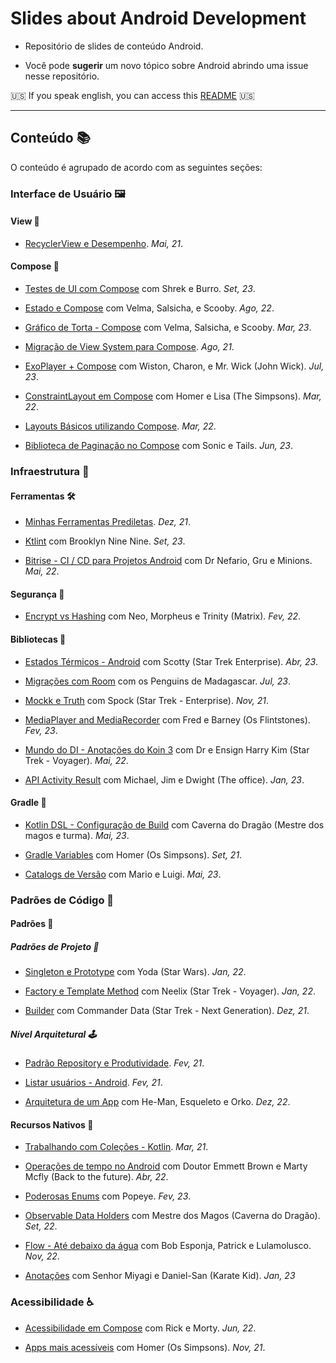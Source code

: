 # Slides about Android Development

- Repositório de slides de conteúdo Android.

- Você pode **sugerir** um novo tópico sobre Android abrindo uma issue nesse repositório.

🇺🇸 If you speak english, you can access this [README](README.md) 🇺🇸

---

## Conteúdo 📚

O conteúdo é agrupado de acordo com as seguintes seções:

### Interface de Usuário 🖼️

#### View 🌟

- [RecyclerView e Desempenho](https://jamboard.google.com/d/1N4xi2-56UN-5uSSRZpPRPuJUzXOcxoVicLSJlp7IMYo/edit?usp=share_link). *Mai, 21*.

#### Compose 🤩

- [Testes de UI com Compose](https://docs.google.com/presentation/d/1QX-mxG3YgCvBdH-OhtQq9x0OF_slb5GBroJ9Vt9FUJ4/edit?usp=share_link) com Shrek e Burro. *Set, 23*.

- [Estado e Compose](https://docs.google.com/presentation/d/1mocSGXnsI-ngX8xEL3AOT24ADoK4XW6dIEwYYrogq_w/edit?usp=share_link) com Velma, Salsicha, e Scooby. *Ago, 22*.

- [Gráfico de Torta - Compose](https://docs.google.com/presentation/d/13G8vpOUqeSwZLrFae0DeyfLucHZQRH9QqvZNOfcLwQM/edit?usp=share_link) com Velma, Salsicha, e Scooby. *Mar, 23*.

- [Migração de View System para Compose](https://jamboard.google.com/d/1rM5PXUVwJbe0S7HW27Nl2fN4TvlHUxNEmslMVALsNio/edit?usp=share_link). *Ago, 21*.

- [ExoPlayer + Compose](https://docs.google.com/presentation/d/1ZMReK_2E49dUla4nsaq_SZzObY5x706-WFpsJLJVeR4/edit?usp=share_link) com Wiston, Charon, e Mr. Wick (John Wick). *Jul, 23*.

- [ConstraintLayout em Compose](https://docs.google.com/presentation/d/1pOdNACAkQa2q6GVzXU0HfD0tUYStnY6BQGnNX40IteQ/edit?usp=share_link) com Homer e Lisa (The Simpsons). *Mar, 22*.

- [Layouts Básicos utilizando Compose](https://docs.google.com/presentation/d/1YntsxzbqylZ8aM9qhfiyOCA9y6-HPrfN5jhLenuTQMo/edit?usp=share_link). *Mar, 22*.

- [Biblioteca de Paginação no Compose](https://docs.google.com/presentation/d/1aTvfEge0faE3s58gFggPT6Pbc7yjKDeoWcFWg1zwt3w/edit?usp=share_link) com Sonic e Tails. *Jun, 23*.

### Infraestrutura 📐

#### Ferramentas 🛠️

- [Minhas Ferramentas Prediletas](https://docs.google.com/presentation/d/1emg_kiXSpFDVslFSyfuUQmYvrS-JVU8GGhM-wBh5VpM/edit?usp=share_link). *Dez, 21*.

- [Ktlint](https://docs.google.com/presentation/d/1v8kjCXdrfxAlGhCSBkmFon9t8uJc4nr_p_VhttQiCc8/edit?usp=share_link) com Brooklyn Nine Nine. *Set, 23*.

- [Bitrise - CI / CD para Projetos Android](https://docs.google.com/presentation/d/14yoVqgN0CZdlmTDyXJaPj8sYOcar1CbGwdT4ACEOnCU/edit?usp=share_link) com Dr Nefario, Gru e Minions. *Mai, 22*.

#### Segurança 🔐

- [Encrypt vs Hashing](https://docs.google.com/presentation/d/1TWBoLdN7VyWank4H2OnRHjWi7UljQFVJtr2tgVUlvxs/edit?usp=share_link) com Neo, Morpheus e Trinity (Matrix). *Fev, 22*.

#### Bibliotecas 📖

- [Estados Térmicos - Android](https://docs.google.com/presentation/d/1N_CLXZUkD8elKrjA_VL1-JMNAqP6y6nekE2pe9jsPdU/edit?usp=share_link) com Scotty (Star Trek Enterprise). *Abr, 23*.

- [Migrações com Room](https://docs.google.com/presentation/d/1K8tmdTOGV3kAX_OyLbz157R8BQgbv02JNzLQfw_96_s/edit?usp=share_link) com os Penguins de Madagascar. *Jul, 23*.

- [Mockk e Truth](https://docs.google.com/presentation/d/1MlOuZbabpcbnsNyztL7pTduKmdJV0jF-6yqq9cvBcWE/edit?usp=share_link) com Spock (Star Trek - Enterprise). *Nov, 21*.

- [MediaPlayer and MediaRecorder](https://docs.google.com/presentation/d/1XHyItYEDlUo8HE-LvzScV-PCiw1ww5q2JeWZQumElrA/edit?usp=share_link) com Fred e Barney (Os Flintstones). *Fev, 23*.

- [Mundo do DI - Anotações do Koin 3](https://docs.google.com/presentation/d/1quiLAuj5XXE67S9LA9jwq_Z7RyDU3MsQnae91f_ISP0/edit?usp=share_link) com Dr e Ensign Harry Kim (Star Trek - Voyager). *Mai, 22*.

- [API Activity Result](https://docs.google.com/presentation/d/1Xss6vX_5kgaf00YePb9mfPPcxKAEUqKDVw9sjLCVCeQ/edit?usp=share_link) com Michael, Jim e Dwight (The office). *Jan, 23*.

#### Gradle 🐘

- [Kotlin DSL - Configuração de Build](https://docs.google.com/presentation/d/14n4PhutNKfhcAE0l1c7L4ndQ-J5inJ3a5GnCPrS99Kk/edit?usp=share_link) com Caverna do Dragão (Mestre dos magos e turma). *Mai, 23*.

- [Gradle Variables](https://docs.google.com/presentation/d/1DmqNaAJeBqh1rXst8QaZxnpXCfKJmKO5T8fEgf0AgSo/edit?usp=sharing) com Homer (Os Simpsons). *Set, 21*.

- [Catalogs de Versão](https://docs.google.com/presentation/d/1rxuw5txfr_oyQ3WKdCgC_RgbhoHaglLvtrDgCPUcnqc/edit?usp=share_link) com Mario e Luigi. *Mai, 23*.

### Padrões de Código 📝

#### Padrões 🔗

##### Padrões de Projeto 📏

- [Singleton e Prototype](https://docs.google.com/presentation/d/1b5YsNnK3gCClHdxMxwCYg6kY_rmu_iJJ_eya6TPEOhI/edit?usp=share_link) com Yoda (Star Wars). *Jan, 22*.

- [Factory e Template Method](https://docs.google.com/presentation/d/1CMvK6xq5KorrKBCpMxS92gCpqkdU0MpctzmKf6Q88-w/edit?usp=share_link) com Neelix (Star Trek - Voyager). *Jan, 22*.

- [Builder](https://docs.google.com/presentation/d/1jXuS0wVLS25xrZ9Pol6lT03cO6hVBEdT2KpeVkeuitk/edit?usp=share_link) com Commander Data (Star Trek - Next Generation). *Dez, 21*.

##### Nível Arquitetural 🕹️

- [Padrão Repository e Produtividade](https://jamboard.google.com/d/166ySnYrX_1rjug2OC5Zz0CaqGGfK6BwLiC4DsNXlnts/edit?usp=share_link). *Fev, 21*.

- [Listar usuários - Android](https://jamboard.google.com/d/1ztbIpMUUA48bPx5Dh2h8FvODyWbwlrRljYi-BiPLQMU/edit?usp=share_link). *Fev, 21*.

- [Arquitetura de um App](https://docs.google.com/presentation/d/1tiFfIzxvm9QkhqDdN-C0wed7QJ098ccDjiqx7bLOKy8/edit?usp=share_link) com He-Man, Esqueleto e Orko. *Dez, 22*.

#### Recursos Nativos 🏁

- [Trabalhando com Coleções - Kotlin](https://jamboard.google.com/d/1wzd1tKkMZiNGOmBYFwYkGqsCSgJAZSgr62MwBz2j6fc/edit?usp=share_link). *Mar, 21*.

- [Operações de tempo no Android](https://docs.google.com/presentation/d/1dnxbz9-qcpdt9Yj-1FzlIYyy_8AfUk8HGq3qaUKOnmI/edit?usp=share_link) com Doutor Emmett Brown e Marty Mcfly (Back to the future). *Abr, 22*.

- [Poderosas Enums](https://docs.google.com/presentation/d/1bQuLjMhNxjJCcv-CDgmwpUlQc9T7n2GavhCZB5Cvfmw/edit?usp=share_link) com Popeye. *Fev, 23*.

- [Observable Data Holders](https://docs.google.com/presentation/d/132nmOIhVt8jT82cCkSW-9ZUfYMT7fupf0NCEwZa-Kt0/edit?usp=share_link) com Mestre dos Magos (Caverna do Dragão). *Set, 22*.

- [Flow - Até debaixo da água](https://docs.google.com/presentation/d/1v4Y9xMP3L_f7E_HRNNlxvzB0I4T3nRe4ofEkGVbj7jw/edit?usp=share_link) com Bob Esponja, Patrick e Lulamolusco. *Nov, 22*.

- [Anotações](https://docs.google.com/presentation/d/1PntnnT_vjtWiGUfg29MWYYgM2eZb7-oepXnVIcRz5X4/edit?usp=share_link) com Senhor Miyagi e Daniel-San (Karate Kid). *Jan, 23*

### Acessibilidade ♿️

- [Acessibilidade em Compose](https://docs.google.com/presentation/d/16uRLQmsawqfzaFLbntVYV01MY4DQNNENNlnRODZ0_kg/edit?usp=share_link) com Rick e Morty. *Jun, 22*.

- [Apps mais acessíveis](https://docs.google.com/presentation/d/1vwaoso8XLPw2k81wZBtFFRctKs4KD-nSv4ZpQJ_lkJE/edit?usp=share_link) com Homer (Os Simpsons). *Nov, 21*.